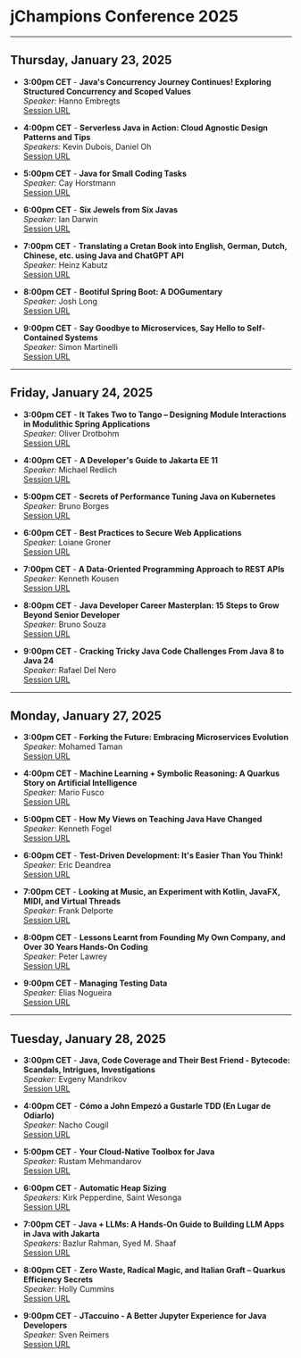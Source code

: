 # jChampions Conference 2025

---

## Thursday, January 23, 2025

- **3:00pm CET** - **Java's Concurrency Journey Continues! Exploring Structured Concurrency and Scoped Values**  
  *Speaker:* Hanno Embregts  
  [Session URL](https://www.youtube.com/watch?v=w2COJX-1mgU)

- **4:00pm CET** - **Serverless Java in Action: Cloud Agnostic Design Patterns and Tips**  
  *Speakers:* Kevin Dubois, Daniel Oh  
  [Session URL](https://www.youtube.com/watch?v=r-vHAjHx4Gw)

- **5:00pm CET** - **Java for Small Coding Tasks**  
  *Speaker:* Cay Horstmann  
  [Session URL](https://www.youtube.com/watch?v=KYt_CIb_-lM)

- **6:00pm CET** -  **Six Jewels from Six Javas**  
  *Speaker:* Ian Darwin  
  [Session URL](https://www.youtube.com/watch?v=rh7HyTVGw8M)

- **7:00pm CET** -  **Translating a Cretan Book into English, German, Dutch, Chinese, etc. using Java and ChatGPT API**  
  *Speaker:* Heinz Kabutz  
  [Session URL](https://www.youtube.com/watch?v=vKf-l2QT5-0)

- **8:00pm CET** -  **Bootiful Spring Boot: A DOGumentary**  
  *Speaker:* Josh Long  
  [Session URL](https://www.youtube.com/watch?v=YH9ealsKr-8)

- **9:00pm CET** -  **Say Goodbye to Microservices, Say Hello to Self-Contained Systems**  
  *Speaker:* Simon Martinelli  
  [Session URL](https://www.youtube.com/watch?v=N7l-_IX8jdQ)

---

## Friday, January 24, 2025

- **3:00pm CET** -  **It Takes Two to Tango – Designing Module Interactions in Modulithic Spring Applications**  
  *Speaker:* Oliver Drotbohm  
  [Session URL](https://www.youtube.com/watch?v=eiFnSevxAdk)

- **4:00pm CET** -  **A Developer's Guide to Jakarta EE 11**  
  *Speaker:* Michael Redlich  
  [Session URL](https://www.youtube.com/watch?v=s9C8HQqYOlY)

- **5:00pm CET** -  **Secrets of Performance Tuning Java on Kubernetes**  
  *Speaker:* Bruno Borges  
  [Session URL](https://www.youtube.com/watch?v=UtFQ7mMb7ZA)

- **6:00pm CET** -  **Best Practices to Secure Web Applications**  
  *Speaker:* Loiane Groner  
  [Session URL](https://www.youtube.com/watch?v=P8O90GgxPIE)

- **7:00pm CET** -  **A Data-Oriented Programming Approach to REST APIs**  
  *Speaker:* Kenneth Kousen  
  [Session URL](https://www.youtube.com/watch?v=fmToimoSF4s)

- **8:00pm CET** -  **Java Developer Career Masterplan: 15 Steps to Grow Beyond Senior Developer**  
  *Speaker:* Bruno Souza  
  [Session URL](https://www.youtube.com/watch?v=486MSTVHP-w)

- **9:00pm CET** -  **Cracking Tricky Java Code Challenges From Java 8 to Java 24**  
 *Speaker:* Rafael Del Nero  
 [Session URL](https://www.youtube.com/watch?v=8erQSFxJuuc)

---

## Monday, January 27, 2025

- **3:00pm CET** -  **Forking the Future: Embracing Microservices Evolution**  
  *Speaker:* Mohamed Taman  
  [Session URL](https://www.youtube.com/watch?v=GA5oRt7DLbY)

- **4:00pm CET** -  **Machine Learning + Symbolic Reasoning: A Quarkus Story on Artificial Intelligence**  
  *Speaker:* Mario Fusco  
  [Session URL](https://www.youtube.com/watch?v=s2DYbGJqFPg)

- **5:00pm CET** -  **How My Views on Teaching Java Have Changed**  
  *Speaker:* Kenneth Fogel  
  [Session URL](https://www.youtube.com/watch?v=ChEBO4d2U0o)

- **6:00pm CET** -  **Test-Driven Development: It's Easier Than You Think!**  
  *Speaker:* Eric Deandrea  
  [Session URL](https://www.youtube.com/watch?v=jSLu6h01UEM)

- **7:00pm CET** -  **Looking at Music, an Experiment with Kotlin, JavaFX, MIDI, and Virtual Threads**  
  *Speaker:* Frank Delporte  
  [Session URL](https://www.youtube.com/watch?v=UW6fDQt-8BI)

- **8:00pm CET** -  **Lessons Learnt from Founding My Own Company, and Over 30 Years Hands-On Coding**  
  *Speaker:* Peter Lawrey  
  [Session URL](https://www.youtube.com/watch?v=t8Oq-Hr6ua8)

- **9:00pm CET** -  **Managing Testing Data**  
  *Speaker:* Elias Nogueira  
  [Session URL](https://www.youtube.com/watch?v=P5D7Bly5CNs)

---

## Tuesday, January 28, 2025

- **3:00pm CET** -  **Java, Code Coverage and Their Best Friend - Bytecode: Scandals, Intrigues, Investigations**  
  *Speaker:* Evgeny Mandrikov  
  [Session URL](https://www.youtube.com/watch?v=ucIcIc1vAVU)

- **4:00pm CET** -  **Cómo a John Empezó a Gustarle TDD (En Lugar de Odiarlo)**  
  *Speaker:* Nacho Cougil  
  [Session URL](https://www.youtube.com/watch?v=py05PKniRzw)

- **5:00pm CET** -  **Your Cloud-Native Toolbox for Java**  
  *Speaker:* Rustam Mehmandarov  
  [Session URL](https://www.youtube.com/watch?v=4QVJLqmlOVk)

- **6:00pm CET** -  **Automatic Heap Sizing**  
  *Speakers:* Kirk Pepperdine, Saint Wesonga  
  [Session URL](https://www.youtube.com/watch?v=CMzxmdpgbRE)

- **7:00pm CET** -  **Java + LLMs: A Hands-On Guide to Building LLM Apps in Java with Jakarta**  
  *Speakers:* Bazlur Rahman, Syed M. Shaaf  
  [Session URL](https://www.youtube.com/watch?v=4fFZjtDAXW0)

- **8:00pm CET** -  **Zero Waste, Radical Magic, and Italian Graft – Quarkus Efficiency Secrets**  
  *Speaker:* Holly Cummins  
  [Session URL](https://www.youtube.com/watch?v=AHKoriBmHu8)

- **9:00pm CET** -  **JTaccuino - A Better Jupyter Experience for Java Developers**  
  *Speaker:* Sven Reimers  
  [Session URL](https://www.youtube.com/watch?v=R1gHQtBXfYk)

